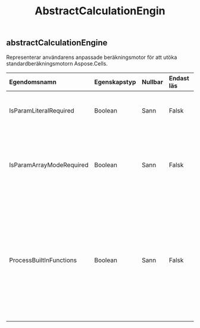 ﻿---
title: AbstractCalculationEngin
second_title: Aspose.Cells Cloud Documen
type: docs
url: /sv/specification/model/abstractcalculationengine/
description: "Aspose.Cells Molnmodellspecifikation: AbstractCalculationEngine. Hantera enkelt Excel och andra kalkylarksdokument med funktioner som att öppna, generera, redigera, dela, slå samman, jämföra och konvertera"
kwords: Excel, Office, Kalkylblad, Cloud REST API, AbstractCalculationEngine
weight: 50
---
## **abstractCalculationEngine**

Representerar användarens anpassade beräkningsmotor för att utöka standardberäkningsmotorn Aspose.Cells.

| Egendomsnamn| Egenskapstyp| Nullbar| Endast läs| Standardvärde| Beskrivning|
|:- |:- |:- |:- |:- |:- |
| IsParamLiteralRequired| Boolean| Sann| Falsk|| Indikerar om denna motor behöver den bokstavliga texten av parametern när den gör beräkningar. Standardvärdet är falskt.|
| IsParamArrayModeRequired| Boolean| Sann| Falsk|| Indikerar om denna motor behöver parametern för att beräknas i arrayläge. Standardvärdet är falskt. Om det krävs vid beräkning av anpassade funktioner måste den här egenskapen ställas in som sann.|
| ProcessBuiltInFunctions| Boolean| Sann| Falsk|| Huruvida inbyggda funktioner som har stöds av den inbyggda motorn bör kontrolleras och bearbetas av denna implementering. Standard är falskt. Om användaren behöver ändra beräkningslogiken för vissa inbyggda funktioner, ska denna egenskap ställas in som true. I annat fall lämna den här egenskapen som falsk för prestationsöverväganden.|


